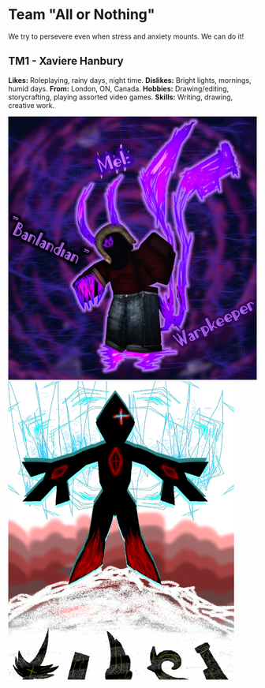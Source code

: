 # Team "All or Nothing"

We try to persevere even when stress and anxiety mounts. We can do it!

## TM1 - Xaviere Hanbury

**Likes:** Roleplaying, rainy days, night time. 
**Dislikes:** Bright lights, mornings, humid days.
**From:** London, ON, Canada.
**Hobbies:** Drawing/editing, storycrafting, playing assorted video games.
**Skills:** Writing, drawing, creative work.

![Image of an edit I made](images/Mel.png)
![Image of a drawing I made](images/BlaurgastChill.png)
